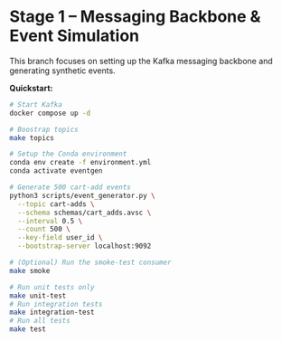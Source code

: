 # Stage 1 – Messaging Backbone & Event Simulation

This branch focuses on setting up the Kafka messaging backbone and generating synthetic events.

**Quickstart:**
```bash
# Start Kafka
docker compose up -d

# Boostrap topics
make topics

# Setup the Conda environment
conda env create -f environment.yml
conda activate eventgen

# Generate 500 cart-add events
python3 scripts/event_generator.py \
  --topic cart-adds \
  --schema schemas/cart_adds.avsc \
  --interval 0.5 \
  --count 500 \
  --key-field user_id \
  --bootstrap-server localhost:9092

# (Optional) Run the smoke-test consumer
make smoke

# Run unit tests only
make unit-test
# Run integration tests
make integration-test
# Run all tests
make test

